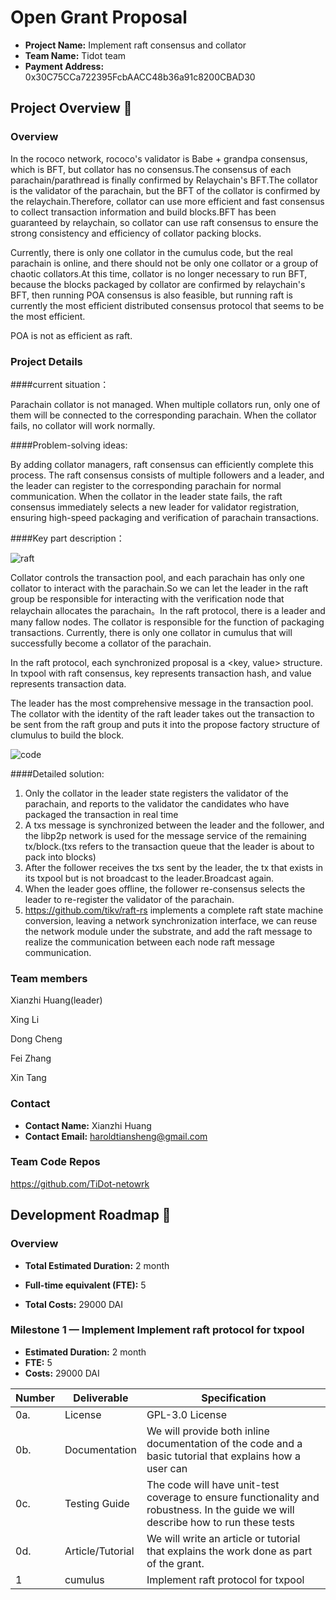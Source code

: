 # Open Grant Proposal

* **Project Name:**  Implement raft consensus and collator
* **Team Name:**  Tidot team
* **Payment Address:**  0x30C75CCa722395FcbAACC48b36a91c8200CBAD30

## Project Overview :page_facing_up: 
### Overview
In the rococo  network, rococo's validator is Babe + grandpa consensus, which is BFT, but collator has no consensus.The consensus of each parachain/parathread is finally confirmed by Relaychain's BFT.The collator is the validator of the parachain, but the BFT of the collator is confirmed by the relaychain.Therefore, collator can use more efficient and fast consensus to collect transaction information and build blocks.BFT has been guaranteed by relaychain, so collator can use raft consensus to ensure the strong consistency and efficiency of collator packing blocks.

Currently, there is only one collator in the cumulus code, but the real parachain is online, and there should not be only one collator or a group of chaotic collators.At this time, collator is no longer necessary to run BFT, because the blocks packaged by collator are confirmed by relaychain's BFT, then running POA consensus is also feasible, but running raft is currently the most efficient distributed consensus protocol that seems to be the most efficient.

POA is not as efficient as raft.


### Project Details 

####current situation：

Parachain collator is not managed. When multiple collators run, only one of them will be connected to the corresponding parachain. When the collator fails, no collator will work normally.

####Problem-solving ideas:

By adding collator managers, raft consensus can efficiently complete this process. The raft consensus consists of multiple followers and a leader, and the leader can register to the corresponding parachain for normal communication. When the collator in the leader state fails, the raft consensus immediately selects a new leader for validator registration, ensuring high-speed packaging and verification of parachain transactions.
	 
####Key part description：

![raft](https://img.imgdb.cn/item/600fe0883ffa7d37b388fbf0.png)

Collator controls the transaction pool, and each parachain has only one collator to interact with the parachain.So we can let the leader in the raft group be responsible for interacting with the verification node that relaychain allocates the parachain。In the raft protocol, there is a leader and many fallow nodes. The collator is responsible for the function of packaging transactions. Currently, there is only one collator in cumulus that will successfully become a collator of the parachain.

In the raft protocol, each synchronized proposal is a <key, value> structure. In txpool with raft consensus, key represents transaction hash, and value represents transaction data.

The leader has the most comprehensive message in the transaction pool. The collator with the identity of the raft leader takes out the transaction to be sent from the raft group and puts it into the propose factory structure of clumulus to build the block.

![code](https://img.imgdb.cn/item/600fef5e3ffa7d37b390f13f.png)

####Detailed solution:

1. Only the collator in the leader state registers the validator of the parachain, and reports to the validator the candidates who have packaged the transaction in real time
2. A txs message is synchronized between the leader and the follower, and the libp2p network is used for the message service of the remaining tx/block.(txs refers to the transaction queue that the leader is about to pack into blocks)
3. After the follower receives the txs sent by the leader, the tx that exists in its txpool but is not broadcast to the leader.Broadcast again.
4. When the leader goes offline, the follower re-consensus selects the leader to re-register the validator of the parachain.
5. https://github.com/tikv/raft-rs implements a complete raft state machine conversion, leaving a network synchronization interface, we can reuse the network module under the substrate, and add the raft message to realize the communication between each node raft message communication.

### Team members
Xianzhi  Huang(leader)

Xing  Li

Dong Cheng

Fei Zhang

Xin Tang

### Contact
* **Contact Name:** Xianzhi Huang
* **Contact Email:**  haroldtiansheng@gmail.com

### Team Code Repos

https://github.com/TiDot-netowrk




## Development Roadmap :nut_and_bolt: 

### Overview
* **Total Estimated Duration:** 2 month

* **Full-time equivalent (FTE):**  5

* **Total Costs:**  29000 DAI

  

### Milestone 1 — Implement  Implement raft protocol for txpool
* **Estimated Duration:** 2 month
* **FTE:**  5 
* **Costs:**   29000 DAI

| Number | Deliverable   | Specification                                                |
| ------ | ------------- | ------------------------------------------------------------ |
| 0a.    | License       | GPL-3.0 License                            |
| 0b.    | Documentation | We will provide both inline documentation of the code and a basic tutorial that explains how a user can |
| 0c. | Testing Guide | The code will have unit-test coverage  to ensure functionality and robustness. In the guide we will describe how to run these tests |
|0d. | Article/Tutorial	 | We will write an article or tutorial that explains the work done as part of the grant. |
|  1 | cumulus | Implement raft protocol for txpool |
